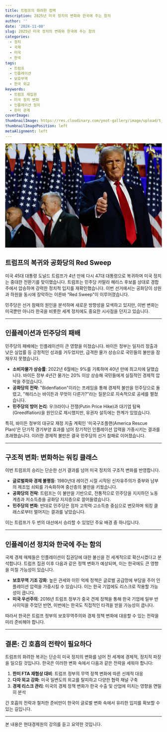 ```yaml
---
title: 트럼프의 화려한 컴백
description: 2025년 미국 정치의 변화와 한국에 주는 함의
author: ''
date: '2024-11-08'
slug: 2025년 미국 정치의 변화와 한국에 주는 함의
categories:
  - 정치
  - 국제
  - 미국
  - 한국
tags:
  - 트럼프
  - 인플레이션
  - 보호무역
  - 한국 외교
keywords:
  - 트럼프 재집권
  - 미국 정치 변화
  - 인플레이션 정치
  - 한미 관계
coverImage: 
thumbnailImage: https://res.cloudinary.com/ynot-gallery/image/upload/t_media_lib_thumb/v1739161418/blog/02.38564598.1_dzxctk.jpg
thumbnailImagePosition: left
metaAlignment: left
---
```


<!--more-->

![출처=AFP](11.jpg)


## 트럼프의 복귀와 공화당의 Red Sweep

미국 45대 대통령 도널드 트럼프가 4년 만에 다시 47대 대통령으로 복귀하며 미국 정치는 중대한 전환기를 맞이했습니다. 트럼프는 민주당 카말라 해리스 후보를 상대로 경합주에서 압승하며 강력한 정치적 입지를 재확인했습니다. 이번 선거에서는 공화당이 상원과 하원을 동시에 장악하는 이른바 "Red Sweep"이 이루어졌습니다. 

민주당은 선거 참패의 원인을 분석하며 새로운 방향성을 모색하고 있지만, 이번 변화는 미국뿐만 아니라 한국을 비롯한 세계 정치에도 중요한 시사점을 던지고 있습니다.

---

## 인플레이션과 민주당의 패배

민주당의 패배에는 인플레이션이 큰 영향을 미쳤습니다. 바이든 정부는 일자리 창출과 낮은 실업률 등 긍정적인 성과를 거두었지만, 급격한 물가 상승으로 국민들의 불만을 잠재우지 못했습니다. 

- **소비자물가 상승률**: 2022년 6월에는 9%를 기록하며 40년 만에 최고치에 달했습니다. 바이든 정부 4년간 물가는 20% 이상 상승해 국민들에게 실질적인 경제적 압박을 주었습니다.
- **공화당의 전략**: "Bidenflation"이라는 프레임을 통해 경제적 불만을 민주당으로 돌렸고, "해리스는 바이든과 무엇이 다른가?"라는 질문으로 지속적으로 공세를 펼쳤습니다.
- **민주당의 방어 논리**: 우크라이나 전쟁(Putin Price Hike)과 대기업 탐욕(Greedflation)을 원인으로 제시했지만, 유권자 설득에는 한계가 있었습니다.

특히, 바이든 정부의 대규모 재정 지출 계획인 '미국구조플랜(America Rescue Plan)'은 단기적 경기부양 효과를 넘어 장기적인 인플레이션 압력을 가중시키는 결과를 초래했습니다. 이러한 경제적 불만은 결국 민주당의 선거 참패로 이어졌습니다.

---
 
## 구조적 변화: 변화하는 워킹 클래스

이번 트럼프의 승리는 단순한 선거 결과를 넘어 미국 정치의 구조적 변화를 반영합니다. 

- **글로벌화와 경제 불평등**: 1980년대 레이건 시절 시작된 신자유주의가 중부와 남부의 제조업 쇠퇴를 가속화하며 중산층의 불만을 키웠습니다.
- **공화당의 전략**: 트럼프는 이 불만을 기반으로, 전통적으로 민주당을 지지하던 노동 계층과 저소득층을 공화당 지지층으로 끌어들였습니다.
- **민주당의 변화**: 반대로 민주당은 점차 고학력·고소득층 중심으로 변모하며 워킹 클래스로부터 멀어지는 결과를 낳았습니다.

이는 트럼프가 두 번의 대선에서 승리할 수 있었던 주요 배경 중 하나입니다.

---

## 인플레이션 정치와 한국에 주는 함의

국제 경제 매체들은 인플레이션이 집권당에 대한 불신을 전 세계적으로 확산시켰다고 분석합니다. 트럼프 집권 이후 다음과 같은 정책 변화가 예상되며, 이는 한국에도 큰 영향을 미칠 가능성이 있습니다.

- **보호무역 기조 강화**: 높은 관세와 이민 억제 정책은 글로벌 공급망에 부담을 주어 인플레이션 압력을 가중시킬 수 있습니다. 이는 한국 기업에도 리스크로 작용할 가능성이 큽니다.
- **미국 우선주의**: 2016년 트럼프 정부가 중국 견제 정책을 통해 한국 기업에 일부 반사이익을 주었던 반면, 이번에는 한국도 직접적인 타격을 받을 가능성이 큽니다. 

따라서 한국은 트럼프 정부의 보호무역주의와 경제 정책 변화에 대응할 수 있는 전략을 미리 준비해야 합니다.

---

## 결론: 긴 호흡의 전략이 필요하다

트럼프의 화려한 복귀는 단순히 미국 정치의 변화를 넘어 전 세계에 경제적, 정치적 파장을 일으킬 것입니다. 한국은 이러한 변화 속에서 다음과 같은 전략을 세워야 합니다:

1. **한미 FTA 재협상 대비**: 트럼프 정부의 무역 정책 변화에 따른 선제적 대응
2. **다자 외교 강화**: 미국 일변도의 외교를 탈피하고 다양한 협력 채널 구축
3. **경제 리스크 관리**: 미국의 경제 정책 변화가 한국 수출 및 산업에 미치는 영향을 면밀히 분석

긴 호흡의 전략과 철저한 준비만이 한국이 글로벌 변화 속에서 유리한 입지를 확보할 수 있는 길입니다.

---

본 내용은 현대경제원의 강의를 듣고 요약한 것입니다.
